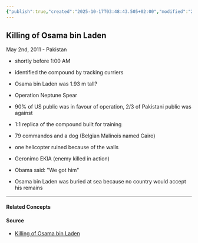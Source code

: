 ```yaml
---
{"publish":true,"created":"2025-10-17T03:48:43.505+02:00","modified":"2025-10-17T04:08:29.942+02:00","tags":["terrorism","usa","cia"],"cssclasses":""}
---
```


## Killing of Osama bin Laden

May 2nd, 2011 - Pakistan

- shortly before 1:00 AM
- identified the compound by tracking curriers
- Osama bin Laden was 1.93 m tall?
- Operation Neptune Spear
- 90% of US public was in favour of operation, 2/3 of Pakistani public was against
- 1:1 replica of the compound built for training
- 79 commandos and a dog (Belgian Malinois named Cairo)
- one helicopter ruined because of the walls

- Geronimo EKIA (enemy killed in action)
- Obama said: "We got him"

- Osama bin Laden was buried at sea because no country would accept his remains

---
#### Related Concepts

#### Source
- [Killing of Osama bin Laden](https://en.wikipedia.org/wiki/Killing_of_Osama_bin_Laden)
